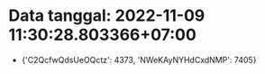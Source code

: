 # Data tanggal: 2022-11-09 11:30:28.803366+07:00

* {'C2QcfwQdsUeOQctz': 4373, 'NWeKAyNYHdCxdNMP': 7405}
